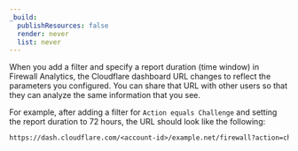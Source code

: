 ```yaml
---
_build:
  publishResources: false
  render: never
  list: never
---
```

When you add a filter and specify a report duration (time window) in Firewall Analytics, the Cloudflare dashboard URL changes to reflect the parameters you configured. You can share that URL with other users so that they can analyze the same information that you see.

For example, after adding a filter for `Action equals Challenge` and setting the report duration to 72 hours, the URL should look like the following:

```txt
https://dash.cloudflare.com/<account-id>/example.net/firewall?action=challenge&time-window=4320
```
